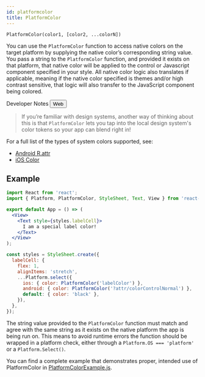 ```yaml
---
id: platformcolor
title: PlatformColor
---
```


```
PlatformColor(color1, [color2, ...colorN])
```

You can use the `PlatformColor` function to access native colors on the target platform by supplying the native color’s corresponding string value. You pass a string to the `PlatformColor` function, and provided it exists on that platform, that native color will be applied to the control or Javascript component specified in your style. All native color logic also translates if applicable, meaning if the native color specified is themes and/or high contrast sensitive, that logic will also transfer to the JavaScript component being colored.

<div class="toggler">
  <span>Developer Notes</span>
  <span role="tablist" class="toggle-devNotes">
    <button role="tab" class="button-webNote" onclick="displayTabs('devNotes', 'webNote')">Web</button>
  </span>
</div>

<block class="webNote devNotes" />

> If you’re familiar with design systems, another way of thinking about this is that `PlatformColor` lets you tap into the local design system's color tokens so your app can blend right in!

<block class="endBlock devNotes" />

For a full list of the types of system colors supported, see:

- [Android R.attr](https://developer.android.com/reference/android/R.attr)
- [iOS Color](https://developer.apple.com/design/human-interface-guidelines/ios/visual-design/color/#dynamic-system-colors)

## Example

```jsx
import React from 'react';
import { Platform, PlatformColor, StyleSheet, Text, View } from 'react-native';

export default App = () => (
  <View>
    <Text style={styles.labelCell}>
      I am a special label color!
    </Text>
  </View>
);

const styles = StyleSheet.create({
  labelCell: {
    flex: 1,
    alignItems: 'stretch',
    ...Platform.select({
      ios: { color: PlatformColor('labelColor') },
      android: { color: PlatformColor('?attr/colorControlNormal') },
      default: { color: 'black' },
    }),
  },
});
```

The string value provided to the `PlatformColor` function must match and agree with the same string as it exists on the native platform the app is being run on. This means to avoid runtime errors the function should be wrapped in a platform check, either through a `Platform.OS === 'platform'` or a `Platform.Select()`.

You can find a complete example that demonstrates proper, intended use of PlatformColor in [PlatformColorExample.js](https://github.com/facebook/react-native/blob/master/RNTester/js/examples/PlatformColor/PlatformColorExample.js).
